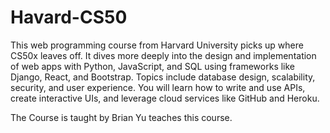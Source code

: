 # Havard-CS50

This web programming course from Harvard University picks up where CS50x leaves off. It dives more deeply into the design and implementation of web apps with Python, JavaScript, and SQL using frameworks like Django, React, and Bootstrap. Topics include database design, scalability, security, and user experience. You will learn how to write and use APIs, create interactive UIs, and leverage cloud services like GitHub and Heroku.

The Course is taught by Brian Yu teaches this course.
